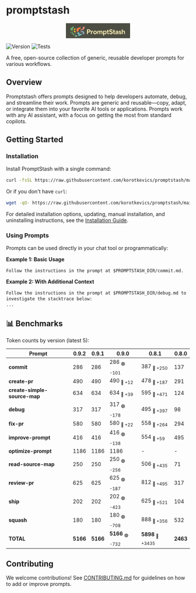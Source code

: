 # promptstash

<div style="display: flex; justify-content: center; align-items: center; width: 100%;">
  <img src="static/logo.png" alt="Promptstash Logo" style="width:35%;height:35%;object-fit:contain;" />
</div>


![Version](https://img.shields.io/github/v/release/korotkevics/promptstash)
![Tests](https://github.com/korotkevics/promptstash/actions/workflows/test.yml/badge.svg?branch=main)

A free, open-source collection of generic, reusable developer prompts for various workflows.

## Overview

Promptstash offers prompts designed to help developers automate, debug, and streamline their work. Prompts are generic and reusable—copy, adapt, or integrate them into your favorite AI tools or applications. Prompts work with any AI assistant, with a focus on getting the most from standard copilots.

## Getting Started

### Installation

Install PromptStash with a single command:

```bash
curl -fsSL https://raw.githubusercontent.com/korotkevics/promptstash/main/install.sh | bash
```

Or if you don't have `curl`:

```bash
wget -qO- https://raw.githubusercontent.com/korotkevics/promptstash/main/install.sh | bash
```

For detailed installation options, updating, manual installation, and uninstalling instructions, see the [Installation Guide](docs/installation.md).

### Using Prompts

Prompts can be used directly in your chat tool or programmatically:

**Example 1: Basic Usage**

```text
Follow the instructions in the prompt at $PROMPTSTASH_DIR/commit.md.
```

**Example 2: With Additional Context**

```text
Follow the instructions in the prompt at $PROMPTSTASH_DIR/debug.md to investigate the stacktrace below:
...
```

## 📊 Benchmarks

Token counts by version (latest 5):

| Prompt | **0.9.2** | **0.9.1** | **0.9.0** | **0.8.1** | **0.8.0** |
|---|---|---|---|---|---|
| **commit** | 286 | 286 | 286 <sub>🟢 -101</sub> | 387 <sub>🔴 +250</sub> | 137 |
| **create-pr** | 490 | 490 | 490 <sub>🔴 +12</sub> | 478 <sub>🔴 +187</sub> | 291 |
| **create-simple-source-map** | 634 | 634 | 634 <sub>🔴 +39</sub> | 595 <sub>🔴 +471</sub> | 124 |
| **debug** | 317 | 317 | 317 <sub>🟢 -178</sub> | 495 <sub>🔴 +397</sub> | 98 |
| **fix-pr** | 580 | 580 | 580 <sub>🔴 +22</sub> | 558 <sub>🔴 +264</sub> | 294 |
| **improve-prompt** | 416 | 416 | 416 <sub>🟢 -138</sub> | 554 <sub>🔴 +59</sub> | 495 |
| **optimize-prompt** | 1186 | 1186 | 1186 | - | - |
| **read-source-map** | 250 | 250 | 250 <sub>🟢 -256</sub> | 506 <sub>🔴 +435</sub> | 71 |
| **review-pr** | 625 | 625 | 625 <sub>🟢 -187</sub> | 812 <sub>🔴 +495</sub> | 317 |
| **ship** | 202 | 202 | 202 <sub>🟢 -423</sub> | 625 <sub>🔴 +521</sub> | 104 |
| **squash** | 180 | 180 | 180 <sub>🟢 -708</sub> | 888 <sub>🔴 +356</sub> | 532 |
| **TOTAL** | **5166** | **5166** | **5166** <sub>🟢 -732</sub> | **5898** <sub>🔴 +3435</sub> | **2463** |


## Contributing

We welcome contributions! See [CONTRIBUTING.md](CONTRIBUTING.md) for guidelines on how to add or improve prompts.
